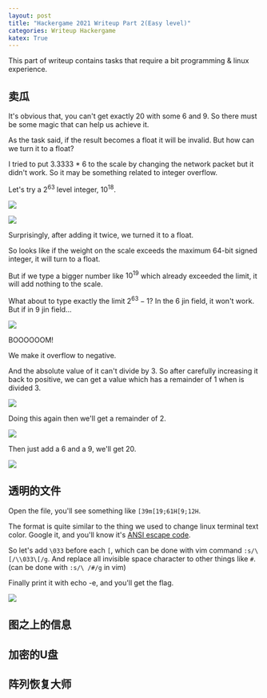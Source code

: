 ```yaml
---
layout: post
title: "Hackergame 2021 Writeup Part 2(Easy level)"
categories: Writeup Hackergame
katex: True
---
```


This part of writeup contains tasks that require a bit programming & linux experience.

## 卖瓜

It's obvious that, you can't get exactly 20 with some 6 and 9. So there must be some magic that can help us achieve it.

As the task said, if the result becomes a float it will be invalid. But how can we turn it to a float?

I tried to put 3.3333 * 6 to the scale by changing the network packet but it didn't work. So it may be something related to integer overflow.

Let's try a $2^{63}$ level integer, $10^{18}$.

![](https://catmeowimg.oss-cn-chengdu.aliyuncs.com/img/20211102213220.png)

![](https://catmeowimg.oss-cn-chengdu.aliyuncs.com/img/20211102213252.png)

Surprisingly, after adding it twice, we turned it to a float.

So looks like if the weight on the scale exceeds the maximum 64-bit signed integer, it will turn to a float.

But if we type a bigger number like $10^{19}$ which already exceeded the limit, it will add nothing to the scale.

What about to type exactly the limit $2^{63}-1$? In the 6 jin field, it won't work. But if in 9 jin field...

![](https://catmeowimg.oss-cn-chengdu.aliyuncs.com/img/20211102214817.png)

BOOOOOOM!

We make it overflow to negative.

And the absolute value of it can't divide by 3. So after carefully increasing it back to positive, we can get a value which has a remainder of 1 when is divided 3.

![](https://catmeowimg.oss-cn-chengdu.aliyuncs.com/img/20211102215643.png)

Doing this again then we'll get a remainder of 2.

![](https://catmeowimg.oss-cn-chengdu.aliyuncs.com/img/20211102215814.png)

Then just add a 6 and a 9, we'll get 20.

![](https://catmeowimg.oss-cn-chengdu.aliyuncs.com/img/20211102215853.png)

## 透明的文件

Open the file, you'll see something like `[39m[19;61H[9;12H`. 

The format is quite similar to the thing we used to change linux terminal text color. Google it, and you'll know it's [ANSI escape code](https://en.wikipedia.org/wiki/ANSI_escape_code). 

So let's add `\033` before each `[`, which can be done with vim command `:s/\[/\\033\[/g`. And replace all invisible space character to other things like `#`.(can be done with `:s/\ /#/g` in vim)

Finally print it with echo -e, and you'll get the flag.

![](https://catmeowimg.oss-cn-chengdu.aliyuncs.com/img/20211102221411.png)

## 图之上的信息

## 加密的U盘

## 阵列恢复大师